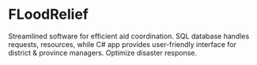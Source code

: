 # FLoodRelief
Streamlined software for efficient aid coordination. SQL database handles requests, resources, while C# app provides user-friendly interface for district &amp; province managers. Optimize disaster response.
